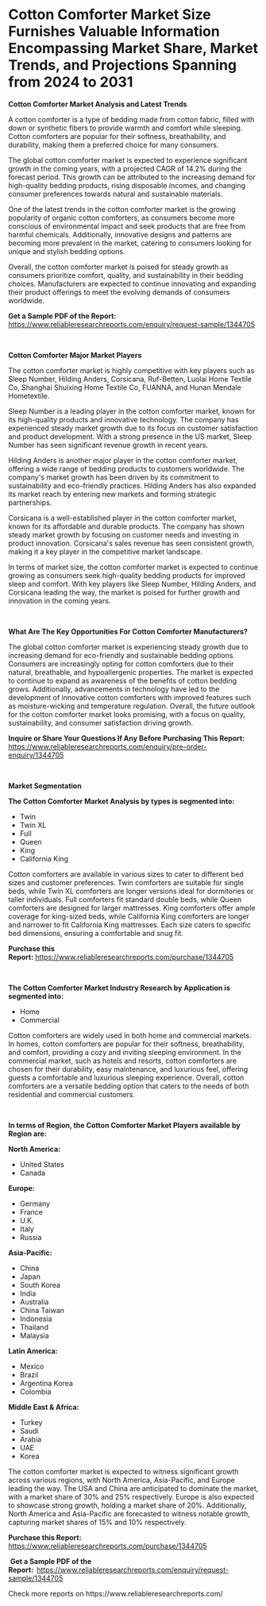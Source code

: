 <p><h1>Cotton Comforter Market Size Furnishes Valuable Information Encompassing Market Share, Market Trends, and Projections Spanning from 2024 to 2031</h1></p><p><strong>Cotton Comforter Market Analysis and Latest Trends</strong></p>
<p><p>A cotton comforter is a type of bedding made from cotton fabric, filled with down or synthetic fibers to provide warmth and comfort while sleeping. Cotton comforters are popular for their softness, breathability, and durability, making them a preferred choice for many consumers.</p><p>The global cotton comforter market is expected to experience significant growth in the coming years, with a projected CAGR of 14.2% during the forecast period. This growth can be attributed to the increasing demand for high-quality bedding products, rising disposable incomes, and changing consumer preferences towards natural and sustainable materials.</p><p>One of the latest trends in the cotton comforter market is the growing popularity of organic cotton comforters, as consumers become more conscious of environmental impact and seek products that are free from harmful chemicals. Additionally, innovative designs and patterns are becoming more prevalent in the market, catering to consumers looking for unique and stylish bedding options.</p><p>Overall, the cotton comforter market is poised for steady growth as consumers prioritize comfort, quality, and sustainability in their bedding choices. Manufacturers are expected to continue innovating and expanding their product offerings to meet the evolving demands of consumers worldwide.</p></p>
<p><strong>Get a Sample PDF of the Report:&nbsp;</strong> <a href="https://www.reliableresearchreports.com/enquiry/request-sample/1344705">https://www.reliableresearchreports.com/enquiry/request-sample/1344705</a></p>
<p>&nbsp;</p>
<p><strong>Cotton Comforter Major Market Players</strong></p>
<p><p>The cotton comforter market is highly competitive with key players such as Sleep Number, Hilding Anders, Corsicana, Ruf-Betten, Luolai Home Textile Co, Shanghai Shuixing Home Textile Co, FUANNA, and Hunan Mendale Hometextile. </p><p>Sleep Number is a leading player in the cotton comforter market, known for its high-quality products and innovative technology. The company has experienced steady market growth due to its focus on customer satisfaction and product development. With a strong presence in the US market, Sleep Number has seen significant revenue growth in recent years.</p><p>Hilding Anders is another major player in the cotton comforter market, offering a wide range of bedding products to customers worldwide. The company's market growth has been driven by its commitment to sustainability and eco-friendly practices. Hilding Anders has also expanded its market reach by entering new markets and forming strategic partnerships.</p><p>Corsicana is a well-established player in the cotton comforter market, known for its affordable and durable products. The company has shown steady market growth by focusing on customer needs and investing in product innovation. Corsicana's sales revenue has seen consistent growth, making it a key player in the competitive market landscape.</p><p>In terms of market size, the cotton comforter market is expected to continue growing as consumers seek high-quality bedding products for improved sleep and comfort. With key players like Sleep Number, Hilding Anders, and Corsicana leading the way, the market is poised for further growth and innovation in the coming years.</p></p>
<p>&nbsp;</p>
<p><strong>What Are The Key Opportunities For Cotton Comforter Manufacturers?</strong></p>
<p><p>The global cotton comforter market is experiencing steady growth due to increasing demand for eco-friendly and sustainable bedding options. Consumers are increasingly opting for cotton comforters due to their natural, breathable, and hypoallergenic properties. The market is expected to continue to expand as awareness of the benefits of cotton bedding grows. Additionally, advancements in technology have led to the development of innovative cotton comforters with improved features such as moisture-wicking and temperature regulation. Overall, the future outlook for the cotton comforter market looks promising, with a focus on quality, sustainability, and consumer satisfaction driving growth.</p></p>
<p><strong>Inquire or Share Your Questions If Any Before Purchasing This Report:</strong> <a href="https://www.reliableresearchreports.com/enquiry/pre-order-enquiry/1344705">https://www.reliableresearchreports.com/enquiry/pre-order-enquiry/1344705</a></p>
<p>&nbsp;</p>
<p><strong>Market Segmentation</strong></p>
<p><strong>The Cotton Comforter Market Analysis by types is segmented into:</strong></p>
<p><ul><li>Twin</li><li>Twin XL</li><li>Full</li><li>Queen</li><li>King</li><li>California King</li></ul></p>
<p><p>Cotton comforters are available in various sizes to cater to different bed sizes and customer preferences. Twin comforters are suitable for single beds, while Twin XL comforters are longer versions ideal for dormitories or taller individuals. Full comforters fit standard double beds, while Queen comforters are designed for larger mattresses. King comforters offer ample coverage for king-sized beds, while California King comforters are longer and narrower to fit California King mattresses. Each size caters to specific bed dimensions, ensuring a comfortable and snug fit.</p></p>
<p><strong>Purchase this Report:&nbsp;</strong><a href="https://www.reliableresearchreports.com/purchase/1344705">https://www.reliableresearchreports.com/purchase/1344705</a></p>
<p>&nbsp;</p>
<p><strong>The Cotton Comforter Market Industry Research by Application is segmented into:</strong></p>
<p><ul><li>Home</li><li>Commercial</li></ul></p>
<p><p>Cotton comforters are widely used in both home and commercial markets. In homes, cotton comforters are popular for their softness, breathability, and comfort, providing a cozy and inviting sleeping environment. In the commercial market, such as hotels and resorts, cotton comforters are chosen for their durability, easy maintenance, and luxurious feel, offering guests a comfortable and luxurious sleeping experience. Overall, cotton comforters are a versatile bedding option that caters to the needs of both residential and commercial customers.</p></p>
<p>&nbsp;</p>
<p><strong>In terms of Region, the Cotton Comforter Market Players available by Region are:</strong></p>
<p>
    <p> <strong> North America: </strong>
        <ul>
            <li>United States</li>
            <li>Canada</li>
        </ul>
        </p> 
    <p> <strong> Europe: </strong>
        <ul>
            <li>Germany</li>
            <li>France</li>
            <li>U.K.</li>
            <li>Italy</li>
            <li>Russia</li>
        </ul>
        </p> 
    <p> <strong> Asia-Pacific: </strong>
        <ul>
            <li>China</li>
            <li>Japan</li>
            <li>South Korea</li>
            <li>India</li>
            <li>Australia</li>
            <li>China Taiwan</li>
            <li>Indonesia</li>
            <li>Thailand</li>
            <li>Malaysia</li>
        </ul>
        </p> 
    <p> <strong> Latin America: </strong>
        <ul>
            <li>Mexico</li>
            <li>Brazil</li>
            <li>Argentina Korea</li>
            <li>Colombia</li>
        </ul>
        </p> 
    <p> <strong> Middle East & Africa: </strong>
        <ul>
            <li>Turkey</li>
            <li>Saudi</li>
            <li>Arabia</li>
            <li>UAE</li>
            <li>Korea</li>
        </ul>
    </p>
    </p>
<p><p>The cotton comforter market is expected to witness significant growth across various regions, with North America, Asia-Pacific, and Europe leading the way. The USA and China are anticipated to dominate the market, with a market share of 30% and 25% respectively. Europe is also expected to showcase strong growth, holding a market share of 20%. Additionally, North America and Asia-Pacific are forecasted to witness notable growth, capturing market shares of 15% and 10% respectively.</p></p>
<p><strong>Purchase this Report: </strong><a href="https://www.reliableresearchreports.com/purchase/1344705">https://www.reliableresearchreports.com/purchase/1344705</a></p>
<p>&nbsp;<strong>Get a Sample PDF of the Report:&nbsp;&nbsp;</strong><a href="https://www.reliableresearchreports.com/enquiry/request-sample/1344705">https://www.reliableresearchreports.com/enquiry/request-sample/1344705</a></p>
<p><strong></strong></p>
<p>Check more reports on https://www.reliableresearchreports.com/</p>